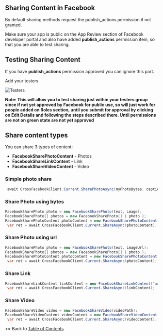 ## Sharing Content in Facebook

By default sharing methods request the publish_actions permission if not granted.

Make sure your app is public on the App Review section of Facebook developer portal and also have added **publish_actions** permission item, so that you are able to test sharing. 

## Testing Sharing Content

If you have **publish_actions** permission approved you can ignore this part.

Add your testers

![Testers](https://github.com/CrossGeeks/FacebookClientPlugin/blob/develop/images/testers.png?raw=true)

**Note: This will allow you to test sharing just within your testers group since if not yet approved by Facebook for public use, so will just work for people added on Roles section, until you submit for approval by clicking on Edit Details and following the steps described there. Until permissions are not on green state are not yet approved**

## Share content types

You can share 3 types of content:

* **FacebookSharePhotoContent** - Photos
* **FacebookShareLinkContent** - Link
* **FacebookShareVideoContent** - Video

### Simple photo share
```cs
 await CrossFacebookClient.Current.SharePhotoAsync(myPhotoBytes, captionText);
```

### Share Photo using bytes
```cs
FacebookSharePhoto photo = new FacebookSharePhoto(text, image);
FacebookSharePhoto[] photos = new FacebookSharePhoto[] { photo };                    
FacebookSharePhotoContent photoContent = new FacebookSharePhotoContent(photos);
 var ret = await CrossFacebookClient.Current.ShareAsync(photoContent);
```

### Share Photo using url
```cs
FacebookSharePhoto photo = new FacebookSharePhoto(text, imageUrl);
FacebookSharePhoto[] photos = new FacebookSharePhoto[] { photo };                    
FacebookSharePhotoContent photoContent = new FacebookSharePhotoContent(photos);
 var ret = await CrossFacebookClient.Current.ShareAsync(photoContent);
```

### Share Link
```cs               
FacebookShareLinkContent linkContent = new FacebookShareLinkContent("awesome plugins","http://www.github.com/crossgeeks");
 var ret = await CrossFacebookClient.Current.ShareAsync(linkContent);
```

### Share Video
```cs               
FacebookShareVideo video = new FacebookShareVideo(videoPath);
FacebookShareVideoContent videoContent = new FacebookShareVideoContent(video);
 var ret = await CrossFacebookClient.Current.ShareAsync(videoContent);
```

<= Back to [Table of Contents](../README.md)
